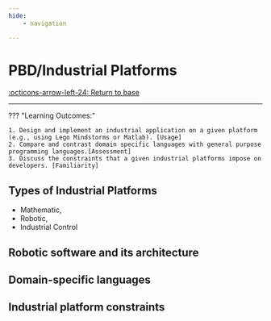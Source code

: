 ```yaml
---
hide:
    - navigation 

---
```

# PBD/Industrial Platforms

[:octicons-arrow-left-24: Return to base](/Bodies-of-Knowledge/Platform-Development/)

---

??? "Learning Outcomes:"

    1. Design and implement an industrial application on a given platform (e.g., using Lego Mindstorms or Matlab). [Usage]
    2. Compare and contrast domain specific languages with general purpose programming languages.[Assessment]
    3. Discuss the constraints that a given industrial platforms impose on developers. [Familiarity]

## Types of Industrial Platforms 

- Mathematic, 
- Robotic, 
- Industrial Control

## Robotic software and its architecture

## Domain-specific languages

## Industrial platform constraints